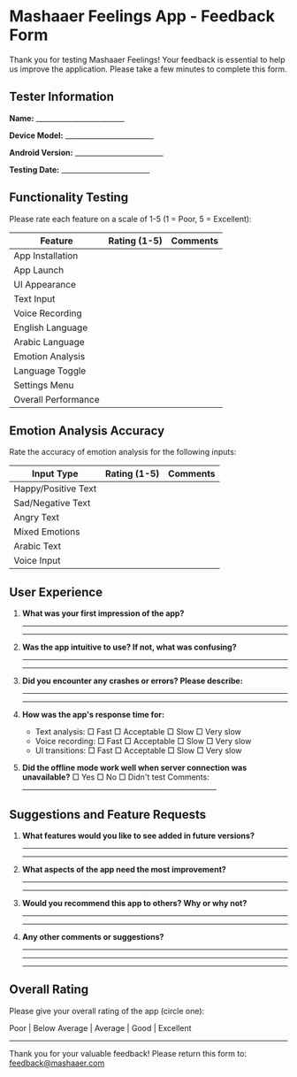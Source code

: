 # Mashaaer Feelings App - Feedback Form

Thank you for testing Mashaaer Feelings! Your feedback is essential to help us improve the application. Please take a few minutes to complete this form.

## Tester Information

**Name:** _________________________

**Device Model:** _________________________

**Android Version:** _________________________

**Testing Date:** _________________________

## Functionality Testing

Please rate each feature on a scale of 1-5 (1 = Poor, 5 = Excellent):

| Feature | Rating (1-5) | Comments |
|---------|--------------|----------|
| App Installation | | |
| App Launch | | |
| UI Appearance | | |
| Text Input | | |
| Voice Recording | | |
| English Language | | |
| Arabic Language | | |
| Emotion Analysis | | |
| Language Toggle | | |
| Settings Menu | | |
| Overall Performance | | |

## Emotion Analysis Accuracy

Rate the accuracy of emotion analysis for the following inputs:

| Input Type | Rating (1-5) | Comments |
|------------|--------------|----------|
| Happy/Positive Text | | |
| Sad/Negative Text | | |
| Angry Text | | |
| Mixed Emotions | | |
| Arabic Text | | |
| Voice Input | | |

## User Experience

1. **What was your first impression of the app?**
   _________________________________________________________________
   _________________________________________________________________

2. **Was the app intuitive to use? If not, what was confusing?**
   _________________________________________________________________
   _________________________________________________________________

3. **Did you encounter any crashes or errors? Please describe:**
   _________________________________________________________________
   _________________________________________________________________

4. **How was the app's response time for:**
   - Text analysis: □ Fast □ Acceptable □ Slow □ Very slow
   - Voice recording: □ Fast □ Acceptable □ Slow □ Very slow
   - UI transitions: □ Fast □ Acceptable □ Slow □ Very slow

5. **Did the offline mode work well when server connection was unavailable?**
   □ Yes □ No □ Didn't test
   Comments: _______________________________________________________

## Suggestions and Feature Requests

1. **What features would you like to see added in future versions?**
   _________________________________________________________________
   _________________________________________________________________

2. **What aspects of the app need the most improvement?**
   _________________________________________________________________
   _________________________________________________________________

3. **Would you recommend this app to others? Why or why not?**
   _________________________________________________________________
   _________________________________________________________________

4. **Any other comments or suggestions?**
   _________________________________________________________________
   _________________________________________________________________
   _________________________________________________________________

## Overall Rating

Please give your overall rating of the app (circle one):

Poor | Below Average | Average | Good | Excellent

---

Thank you for your valuable feedback! Please return this form to: feedback@mashaaer.com